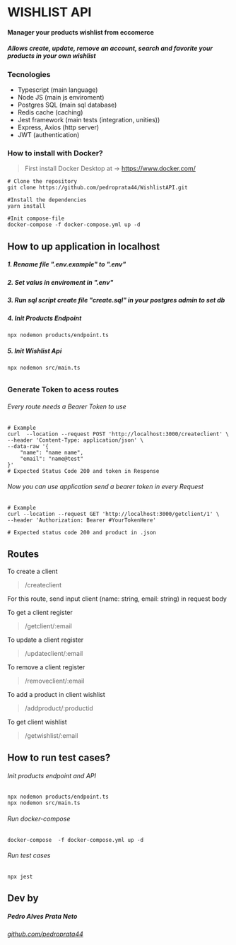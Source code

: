 # WISHLIST API
#### Manager your products wishlist from eccomerce

##### Allows create, update, remove an account, search and favorite your products in your own wishlist

### Tecnologies
- Typescript (main language)
- Node JS (main js enviroment)
- Postgres SQL (main sql database)
- Redis cache (caching)
- Jest framework (main tests (integration, unities))
- Express, Axios (http server)
- JWT (authentication)

### How to install with Docker?
> First install Docker Desktop at -> https://www.docker.com/
~~~
# Clone the repository
git clone https://github.com/pedroprata44/WishlistAPI.git

#Install the dependencies
yarn install

#Init compose-file
docker-compose -f docker-compose.yml up -d
~~~

## How to up application in localhost

##### 1. Rename file ".env.example" to  ".env"
##### 2. Set valus in enviroment in ".env"

##### 3. Run sql script create file "create.sql" in your postgres admin to set db


##### 4. Init Products Endpoint

~~~
npx nodemon products/endpoint.ts
~~~

##### 5. Init Wishlist Api
~~~
npx nodemon src/main.ts
~~~
######

### Generate Token to acess routes
###### Every route needs a Bearer Token to use 
~~~
# Example
curl  --location --request POST 'http://localhost:3000/createclient' \
--header 'Content-Type: application/json' \
--data-raw '{
    "name": "name name",
    "email": "name@test"
}'
# Expected Status Code 200 and token in Response
~~~
###### Now you can use application send a bearer token in every Request
~~~
# Example
curl --location --request GET 'http://localhost:3000/getclient/1' \
--header 'Authorization: Bearer #YourTokenHere'

# Expected status code 200 and product in .json
~~~

## Routes

To create a client
> /createclient

For this route, send input client (name: string, email: string) in request body

To get a client register

> /getclient/:email

To update a client register

> /updateclient/:email

To remove a client register

> /removeclient/:email

To add a product in client wishlist

> /addproduct/:productid

To get client wishlist

> /getwishlist/:email

## How to run test cases?
###### Init products endpoint and API
~~~
npx nodemon products/endpoint.ts
npx nodemon src/main.ts
~~~

###### Run docker-compose
~~~
docker-compose  -f docker-compose.yml up -d
~~~

###### Run test cases
~~~
npx jest
~~~

## Dev by
##### Pedro Alves Prata Neto

###### [github.com/pedroprata44](http://github.com/pedroprata44)